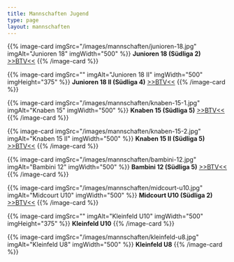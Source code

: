 ```yaml
---
title: Mannschaften Jugend
type: page
layout: mannschaften
---
```


{{% image-card imgSrc="/images/mannschaften/junioren-18.jpg" imgAlt="Junioren 18" imgWidth="500" %}}
**Junioren 18 (Südliga 2)** <a href="https://www.btv.de/de/spielbetrieb/tabelle-spielplan.html?groupid=2078876" target="_blank">>>BTV<<</a>
{{% /image-card %}}

{{% image-card imgSrc="" imgAlt="Junioren 18 II" imgWidth="500" imgHeight="375" %}}
**Junioren 18 II (Südliga 4)** <a href="https://www.btv.de/de/spielbetrieb/tabelle-spielplan.html?groupid=2078912" target="_blank">>>BTV<<</a>
{{% /image-card %}}

{{% image-card imgSrc="/images/mannschaften/knaben-15-1.jpg" imgAlt="Knaben 15" imgWidth="500" %}}
**Knaben 15 (Südliga 5)** <a href="https://www.btv.de/de/spielbetrieb/tabelle-spielplan.html?groupid=2078999" target="_blank">>>BTV<<</a>
{{% /image-card %}}

{{% image-card imgSrc="/images/mannschaften/knaben-15-2.jpg" imgAlt="Knaben 15 II" imgWidth="500" %}}
**Knaben 15 II (Südliga 5)** <a href="https://www.btv.de/de/spielbetrieb/tabelle-spielplan.html?groupid=2078997" target="_blank">>>BTV<<</a>
{{% /image-card %}}

{{% image-card imgSrc="/images/mannschaften/bambini-12.jpg" imgAlt="Bambini 12" imgWidth="500" %}}
**Bambini 12 (Südliga 5)** <a href="https://www.btv.de/de/spielbetrieb/tabelle-spielplan.html?groupid=2079175" target="_blank">>>BTV<<</a>
{{% /image-card %}}

{{% image-card imgSrc="/images/mannschaften/midcourt-u10.jpg" imgAlt="Midcourt U10" imgWidth="500" %}}
**Midcourt U10 (Südliga 2)** <a href="https://www.btv.de/de/spielbetrieb/tabelle-spielplan.html?groupid=2079250" target="_blank">>>BTV<<</a>
{{% /image-card %}}

{{% image-card imgSrc="" imgAlt="Kleinfeld U10" imgWidth="500" imgHeight="375" %}}
**Kleinfeld U10**
{{% /image-card %}}

{{% image-card imgSrc="/images/mannschaften/kleinfeld-u8.jpg" imgAlt="Kleinfeld U8" imgWidth="500" %}}
**Kleinfeld U8**
{{% /image-card %}}
